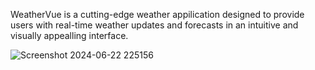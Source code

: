 WeatherVue is a cutting-edge weather appilication designed to provide users with real-time weather updates and forecasts in an intuitive and visually appealling interface. 


![Screenshot 2024-06-22 225156](https://github.com/Aditya-rawat-bit/CBTC/assets/172890872/c5c5c9f4-4082-467f-bd78-92724841d631)
